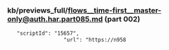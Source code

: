 ### kb/previews_full/flows__time-first__master-only@auth.har.part085.md (part 002)

```md
   "scriptId": "15657",
                  "url": "https://n958
```

```
